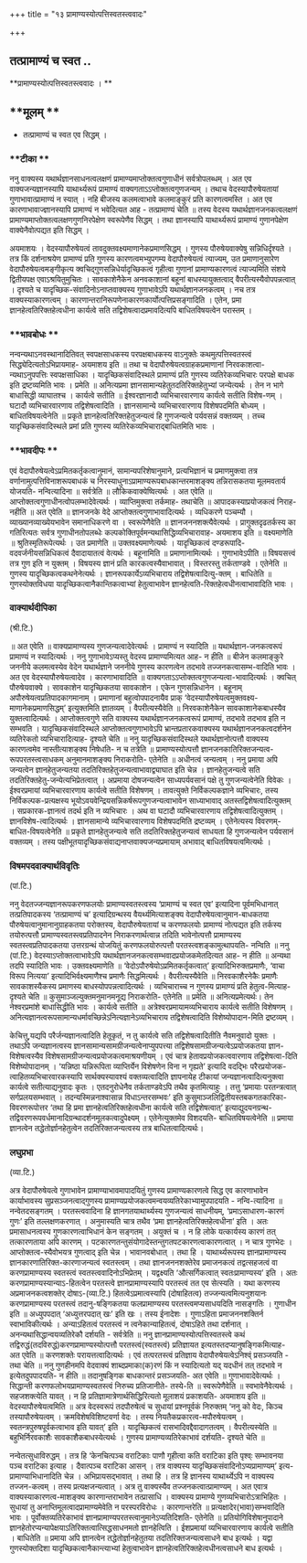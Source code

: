 +++
title = "१३ प्रामाण्यस्योत्पत्तिस्वतस्त्ववादः"

+++


## तत्प्रामाण्यं च स्वत ..

**प्रामाण्यस्योत्पत्तिस्वतस्त्ववादः । **

## **मूलम् **

- तत्प्रामाण्यं च स्वत एव सिद्धम् ।

### **टीका **

ननु वाक्यस्य यथार्थज्ञानसाधनत्वलक्षणं प्रामाण्यमाप्तोक्तत्वगुणाधीनं सर्वत्रोपलब्धम् । अत एव वाक्यजन्यज्ञानस्यापि याथार्थ्यरूपं प्रामाण्यं वाक्यगताऽऽप्तोक्तत्वगुणजन्यम् । तथाच वेदस्यापौरुषेयतायां गुणाभावात्प्रामाण्यं न स्यात् । नहि बीजस्य कलमत्वाभावे कलमाङ्कुरं प्रति कारणत्वमस्ति । अत एव कारणाभावाज्ज्ञानस्यापि प्रामाण्यं न भवेदित्यत आह - तत्प्रामाण्यं चेति ॥ तस्य वेदस्य यथार्थज्ञानजनकत्वलक्षणं प्रामाण्यमाप्तोक्तत्वलक्षणगुणनिरपेक्षेण स्वरूपेणैव सिद्धम् । तथा ज्ञानस्यापि याथार्थ्यरूपं प्रामाण्यं गुणानपेक्षेण वाक्येनैवोत्पद्यत इति सिद्धम् ।

अयमाशयः । वेदस्यापौरुषेयत्वं तावदुक्तवक्ष्यमाणानेकप्रमाणसिद्धम् । गुणस्य पौरुषेयवाक्येषु सन्निधिर्दृश्यते । तत्र किं दर्शनाश्रयेण प्रामाण्यं प्रति गुणस्य कारणत्वमभ्युपगम्य वेदापौरुषेयत्वं त्याज्यम्, उत प्रमाणानुसारेण वेदापौरुषेयत्वमङ्गीकृत्य क्वचिद्गुणसन्निधेर्यादृच्छिकत्वं गृहीत्वा गुणानां प्रामाण्यकारणत्वं त्याज्यमिति संशये द्वितीयपक्ष एवाऽश्रयितुमुचितः । सावकाशेनैकेन अनवकाशानां बहूनां बाधस्यायुक्तत्वाद् वैपरीत्यस्यैवोपपन्नत्वात् । दृश्यते च यादृच्छिक-संवादिनोऽनाप्तवाक्यस्य गुणाभावेऽपि यथार्थज्ञानजनकत्वम् । नच तत्र वाक्यस्याकारणत्वम् । कारणान्तरानिरूपणेनाकारणकार्योत्पत्तिप्रसङ्गादिति । एतेन, प्रमा ज्ञानहेत्वतिरिक्तहेत्वधीना कार्यत्वे सति तद्विशेषत्वादप्रमावदित्यपि बाधितविषयत्वेन परास्तम् ।

### **भावबोधः **

नन्वन्यथाऽनवस्थानादितिवत् स्वपक्षसाधकस्य परपक्षबाधकस्य वाऽनुक्तेः कथमुत्पत्तिस्वतस्त्वं सिद्ध्येदित्यतोऽभिप्रायमाह- अयमाशय इति ॥ तथा च वेदापौरुषेयत्वग्राहकप्रमाणानां निरवकाशत्वा-न्यथाऽनुपपत्तिः स्वपक्षसाधिका । यादृच्छिकसंवादिस्थले प्रामाण्यं प्रति गुणस्य व्यतिरेकव्यभिचारः परपक्षे बाधक इति द्रष्टव्यमिति भावः । प्रमेति ॥ अनित्यप्रमा ज्ञानसामान्यहेतुतदतिरिक्तहेतुभ्यां जन्येत्यर्थः । तेन न भागे बाधासिद्धी व्याघातश्च । कार्यत्वे सतीति ॥ ईश्वरज्ञानादौ व्यभिचारवारणाय कार्यत्वे सतीति विशेष-णम् । घटादौ व्यभिचारवारणाय तद्विशेषत्वादिति । ज्ञानसामान्ये व्यभिचारवारणाय विशेषपदमिति बोध्यम् । बाधितविषयत्वेनेति ॥ प्रकृते ज्ञानहेत्वतिरिक्तहेतुजन्यत्वं हि गुणजन्यत्वे पर्यवसन्नं वक्तव्यम् । तच्च यादृच्छिकसंवादिस्थले प्रमां प्रति गुणस्य व्यतिरेकव्यभिचाराद्बाधितमिति भावः ।

### **भावदीपः **

एवं वेदापौरुषेयत्वेऽप्रमितकर्तृकत्वानुमानं, सामान्यपरिशेषानुमाने, प्रत्यभिज्ञानं च प्रमाणमुक्त्वा तत्र वर्णानामुत्पत्तिविनाशरूपबाधकं च निरस्याधुनाऽप्रामाण्यरूपबाधकान्तरमाशङ्क्य तन्निरासकतया मूलमवतार्य योजयति- नन्वित्यादिना ॥ सर्वत्रेति ॥ लौकिकवाक्येष्वित्यर्थः । अत एवेति ॥ आप्तोक्तत्वगुणाधीनत्वोपलम्भादेवेत्यर्थः । व्याप्तिमुक्त्वा तर्कमाह- तथाचेति ॥ आपादकस्याप्रयोजकत्वं निराह- नहीति ॥ अत एवेति ॥ ज्ञानजनके वेदे आप्तोक्तत्वगुणाभावादित्यर्थः । व्यधिकरणे पञ्चम्यौ । व्याख्यानव्याख्येयभावेन समानाधिकरणे वा । स्वरूपेणैवेति ॥ ज्ञानजननशक्त्यैवेत्यर्थः । प्रागुक्तदृढतर्कस्य का गतिरित्यतः सर्वत्र गुणाधीनतोपलब्धेः कल्पकोक्तिपूर्वमन्यथासिद्धिव्यभिचारावाह- अयमाशय इति ॥ वक्ष्यमाणेति ॥ श्रुतिस्मृतिरूपेत्यर्थः । उत प्रमाणेति ॥ उक्तवक्ष्यमाणेत्यर्थः । यादृच्छिकत्वं दण्डरूपादि-वदवर्जनीयसन्निधिकत्वं दैवादायातत्वं वेत्यर्थः । बहूनामिति ॥ प्रमाणानामित्यर्थः । गुणाभावेऽपीति ॥ विषयसत्त्वं तत्र गुण इति न युक्तम् । विषयस्य ज्ञानं प्रति कारकत्वस्यैवाभावात् । विस्तरस्तु तर्कताण्डवे । एतेनेति ॥ गुणस्य यादृच्छिकत्वकथनेनेत्यर्थः । ज्ञानरूपकार्येऽव्यभिचाराय तद्विशेषत्वादित्यु-क्तम् । बाधितेति ॥ गुणस्योक्तविधया यादृच्छिकत्वानैकान्तिकत्वाभ्यां हेतुत्वाभावेन ज्ञानहेत्वति-रिक्तहेत्वधीनत्वाभावादिति भावः ।

### **वाक्यार्थदीपिका**

(श्री.टि.)

॥ अत एवेति ॥ वाक्यप्रामाण्यस्य गुणजन्यत्वादेवेत्यर्थः । प्रामाण्यं न स्यादिति ॥ यथार्थज्ञान-जनकत्वरूपं प्रामाण्यं न स्यादित्यर्थः । ननु गुणाभावेऽप्यस्तु वेदस्य प्रामाण्यमित्यत आह- न हीति ॥ बीजेन कलमाङ्कुरे जननीये कलमत्वस्येव वेदेन यथार्थज्ञाने जननीये गुणस्य कारणत्वेन तदभावे तज्जनकत्वासम्भ-वादिति भावः । अत एव वेदस्यापौरुषेयत्वादेव । कारणाभावादिति ॥ वाक्यगताऽऽप्तोक्तत्वगुणजन्यत्वा-भावादित्यर्थः । क्वचित् पौरुषेयवाक्ये । सावकाशेन यादृच्छिकतया सावकाशेन । एकेन गुणसन्निधानेन । बहूनाम् अपौरुषेयत्वप्रतिपादकागमानाम् । प्रमाणानां बहुत्वोपपादनायैव प्राक् ‘वेदस्यापौरुषेयत्वमुक्तवक्ष्य-माणानेकप्रमाणसिद्धम्’ इत्युक्तमिति ज्ञातव्यम् । वैपरीत्यस्यैवेति ॥ निरवकाशेनैकेन सावकाशानेकबाधस्यैव युक्तत्वादित्यर्थः । आप्तोक्तत्वगुणे सति वाक्यस्य यथार्थज्ञानजनकत्वरूपं प्रामाण्यं, तदभावे तदभाव इति न सम्भवति । यादृच्छिकसंवादिस्थले आप्तोक्तत्वगुणाभावेऽपि भ्रान्तप्रतारकवाक्यस्य यथार्थज्ञानजनकत्वदर्शनेन व्यतिरेकतो व्यभिचारादित्याह- दृश्यते चेति ॥ ननु यादृच्छिकसंवादिस्थले यथार्थज्ञानोत्पत्तौ वाक्यस्य कारणत्वमेव नास्तीत्याशङ्क्य निषेधति- न च तत्रेति ॥ प्रामाण्यस्योत्पत्तौ ज्ञानजनकातिरिक्तजन्यत्व-रूपपरतस्त्वसाधकम् अनुमानमाशङ्क्य निराकरोति- एतेनेति ॥ अधीनत्वं जन्यत्वम् । ननु प्रमाया अपि जन्यत्वेन ज्ञानहेतुजन्यतया तदतिरिक्तहेतुजन्यत्वाभावाद्व्याघात इति चेन्न । ज्ञानहेतुजन्यत्वे सति तदतिरिक्तहेतु-जन्येत्यभिप्रेतत्वात् । अप्रमाया दोषजन्यत्वेन साध्यपर्यवसानं पक्षे तु गुणजन्यत्वेनेति विवेकः । ईश्वरप्रमायां व्यभिचारवारणाय कार्यत्वे सतीति विशेषणम् । तावत्युक्ते निर्विकल्पकज्ञाने व्यभिचारः, तस्य निर्विकल्पक-प्रत्यक्षस्य भूयोऽवयवेन्द्रियसन्निकर्षरूपगुणजन्यत्वाभावेन साध्याभावाद् अतस्तद्विशेषत्वादित्युक्तम् । सप्रकारक-ज्ञानत्वं तदर्थ इति न व्यभिचारः । अथ वा घटादौ व्यभिचारवारणाय तद्विशेषत्वादित्युक्तम् । ज्ञानविशेष-त्वादित्यर्थः । ज्ञानसामान्ये व्यभिचारवारणाय विशेषपदमिति द्रष्टव्यम् । एतेनेत्यस्य विवरणम्- बाधित-विषयत्वेनेति ॥ प्रकृते ज्ञानहेतुजन्यत्वे सति तदतिरिक्तहेतुजन्यत्वं साधयता हि गुणजन्यत्वेन पर्यवसानं वक्तव्यम् । तस्य पक्षीभूतयादृच्छिकसंवाद्यनाप्तवाक्यजन्यप्रमायाम् अभावाद् बाधितविषयत्वमित्यर्थः ।

### **विषमपदवाक्यार्थविवृतिः**

(पां.टि.)

ननु वेदतज्जन्यज्ञानरूपकरणफलयोः प्रामाण्यस्वतस्त्वस्य ‘प्रामाण्यं च स्वत एव’ इत्यादिना पूर्वमभिधानात् तत्प्रतिपादकस्य ‘तत्प्रामाण्यं च’ इत्यादिग्रन्थस्य वैयर्थ्यमित्याशङ्क्य वेदापौरुषेयत्वानुमान-बाधकतया पौरुषेयत्वानुमानानुग्राहकतया परोक्तस्य, वेदापौरुषेयतायां च करणफलयोः प्रामाण्यं नोत्पद्यत इति तर्कस्य तयोरुत्पत्तौ प्रामाण्यस्वतस्त्वप्रतिपादनेन निराकरणार्थत्वान्न तदिति भावेनोत्पत्तौ प्रामाण्यस्य स्वतस्त्वप्रतिपादकतया उत्तरग्रन्थं योजयितुं करणफलयोरुत्पत्तौ परतस्त्वशङ्कामुत्थापयति- नन्विति ॥ ननु (पां.टि.) वेदस्याऽप्तोक्तत्वाभावेऽपि यथार्थज्ञानजनकत्वसम्भवादप्रयोजकमेतदित्यत आह- न हीति ॥ अन्यथा तदपि स्यादिति भावः । उक्तवक्ष्यमाणेति ॥ ‘वेदोऽपौरुषेयोऽप्रमितकर्तृकत्वात्’ इत्यादिभिरुक्तप्रमाणैः, ‘वाचा विरूप नित्यया’ इत्यादिभिर्वक्ष्यमाणैश्च प्रमाणैः सिद्धमित्यर्थः । वैपरीत्यस्यैवेति ॥ निरवकाशैरनेकैः प्रमाणैः सावकाशस्यैकस्य प्रमाणस्य बाधस्योपपन्नत्वादित्यर्थः । व्यभिचाराच्च न गुणस्य प्रामाण्यं प्रति हेतुत्व-मित्याह- दृश्यते चेति ॥ कुसुमाञ्जल्युक्तमनुमानमनूद्य निराकरोति- एतेनेति ॥ प्रमेति ॥ अनित्यप्रमेत्यर्थः। तेन नेश्वरप्रमांशे बाधासिद्धीति भावः । कार्यत्वे सतीति ॥ अत्रेश्वरप्रमायामव्यभिचाराय कार्यत्वे सतीति विशेषणम् । अनित्यज्ञानत्वरूपसामान्यधर्मावच्छिन्नेऽनित्यज्ञानेऽव्यभिचाराय तद्विशेषत्वादिति विशेष्योपादान-मिति द्रष्टव्यम् ।

केचित्तु,यद्यपि परैर्जन्यज्ञानत्वादिति हेतूकृतं, न तु कार्यत्वे सति तद्विशेषत्वादितीति नैवमनुवादो युक्तः । तथाऽपि जन्यज्ञानत्वस्य ज्ञानसामान्यसामग्रीजन्यत्वेनाप्युपपत्त्या तद्विशेषसामग्रीजन्यत्वेऽप्रयोजकतया ज्ञान-विशेषत्वस्यैव विशेषसामग्रीजन्यत्वप्रयोजकत्वमाश्रयणीयम् । एवं चात्र हेतावप्रयोजकत्ववारणाय तद्विशेषत्वा-दिति विशेष्योपादानम् । ‘यन्निष्ठा यन्निरूपिता व्याप्तिर्येन विशेषणेन विना न गृह्यते’ इत्यादि वदद्भिः परैरप्रयोजक-त्वाहितव्यभिचारवारकस्यापि सार्थक्यस्यावश्यं वक्तव्यत्वादिति ज्ञापनायेह टीकायां जन्यज्ञानत्वादित्यनुक्त्वा कार्यत्वे सतीत्याद्यनुवादः कृतः । एतदनुरोधेनैव तर्कताण्डवेऽपि तथैव कृतमित्याहुः । तत्तु ‘प्रमायाः परतन्त्रत्वात् सर्गप्रलयसम्भवात् । तदन्यस्मिन्ननाश्वासान्न विधाऽन्तरसम्भवः’ इति कुसुमाञ्जलिद्वितीयस्तबकगतकारिका-विवरणरूपोत्तर ‘तथा हि प्रमा ज्ञानहेत्वतिरिक्तहेत्वधीना कार्यत्वे सति तद्विशेषत्वात्’ इत्याद्युदयनग्रन्थ-तद्विवरणरूपवर्धमानादिग्रन्थादर्शनमूलकत्वादुपेक्ष्यम् । एतेनेत्युक्तमेव विशदयति- बाधितविषयत्वेनेति ॥ प्रमाया ज्ञानत्वेन तद्धेतोर्ज्ञानहेतुत्वेन तदतिरिक्तजन्यत्वस्य तत्र बाधितत्वादित्यर्थः।

### **लघुप्रभा**

(व्या.टि.)

अत्र वेदापौरुषेयत्वे गुणाभावेन प्रामाण्याभावमापादयितुं गुणस्य प्रामाण्यकारणत्वे सिद्ध एव कारणाभावेन कार्याभावस्य सुप्रसञ्जनत्वाद्गुणस्य प्रामाण्यप्रयोजकत्वमन्वयव्यतिरेकाभ्यामुपपादयति - नन्वि-त्यादिना ॥ नन्वेतदसङ्गतम् । परतस्त्ववादिना हि ज्ञानगतयाथार्थ्यस्य गुणजन्यत्वं साधनीयम्, ‘प्रमाऽसाधारण-कारणं गुणः’ इति तल्लक्षणकरणात् । अनुमास्यति चात्र तथैव ‘प्रमा ज्ञानहेत्वतिरिक्तहेत्वधीना’ इति । अतः प्रमासाधनत्वस्य गुणकारणत्वाभिधानं केन सङ्गतम् । अयुक्तं च । न हि लोके यत्कार्यस्य कारणं तत् तत्कारणताया अपि कारणम् । पटकारणतन्तुसंयोगादेस्तन्तुगतपटकारणत्वाकारणत्वात् । न चात्र गुणभेदः । आप्तोक्तत्व-स्यैवोभयत्र गुणत्वाद् इति चेन्न । भावानवबोधात् । तथा हि । याथार्थ्यरूपस्य ज्ञानप्रामाण्यस्य ज्ञानकारणातिरिक्त-कारणाजन्यत्वं स्वतस्त्वम् । तथा ज्ञानजननशक्तेरेव प्रमाजनकत्वं तद्वत्सहजत्वं वा करणप्रामाण्यस्य स्वतस्त्वं स्वतस्त्ववादिनोऽभिप्रेतम् । यद्वक्ष्यति ‘औत्सर्गिकत्वात् स्वतःप्रामाण्यस्य’ इति । अतः करणप्रामाण्यस्यान्याऽ-हितत्वेन परतस्त्वे ज्ञानप्रामाण्यस्यापि परतस्त्वं तत एव सेत्स्यति । यथा करणस्य अप्रमाजनकत्वशक्तेर् दोषाऽ-(व्या.टि.) हितत्वेऽप्रमात्वस्यापि (दोषाहितत्व) तज्जन्यत्वमित्यनुशयानः करणप्रामाण्यस्य परतस्त्वं तदानु-षङ्गिकतया फलप्रामाण्यस्य परतस्त्वमप्यसाधयदिति नासङ्गतिः । गुणाधीन इति ॥ अध्युपपदात् ‘अध्युत्तरपदात् खः’ इति खः । तस्य ईनादेशः । गुणाऽहिता प्रमाजननशक्तिर्न स्वाभाविकीत्यर्थः । अन्याऽहितत्वं परतस्त्वं न त्वनेकान्याहितत्वं, दोषाऽहिते तथा दर्शनात् । अनन्यथासिद्धान्वयव्यतिरेकौ दर्शयति - सर्वत्रेति ॥ ननु ज्ञानप्रामाण्यस्योत्पत्तिस्वतस्त्वे कथं तद्विरुद्धं(तदविरुद्धं)करणप्रामाण्यस्योत्पत्तौ परतस्त्वं(स्वतस्त्वं) प्रतिज्ञायत इत्यतस्तदप्यानुषङ्गिकमित्याह- अत एवेति ॥ करणशक्तेः परायत्तत्वादित्यर्थः । एवं तत्परतस्त्वं प्रतिज्ञाय वेदापौरुषेयत्वेऽनिश्व्ं प्रसञ्जयति - तथा चेति ॥ ननु गुणहीनमपि वेदवाक्यं शाब्दप्रमाका(क)रणं किं न स्यादित्यतो यद् यदधीनं तत् तदभावे न इत्येतदुपपादयति- न हीति ॥ तदानुषङ्गिक बाधकान्तरं प्रसञ्जयति- अत एवेति ॥ गुणाभावादेवेत्यर्थः । सिद्धान्ती करणफलोभयप्रामाण्यस्वतस्त्वं निरुच्य प्रतिजानीते- तस्ये-ति ॥ स्वरूपेणैवेति ॥ स्वभावेनैवेत्यर्थः । सहजशक्त्येति यावत् । न हि प्रतिज्ञामात्रेणार्थसिद्धिरित्यतो मूलाशयं प्रकाशयति- अयमाशय इति ॥ वेदस्यापौरुषेयत्वमिति ॥ अत्र वेदस्वरूपं तदपौरुषेत्वं च सुधायां प्रश्नपूर्वकं निरुक्तम् ‘ननु को वेदः, किञ्च तस्यापौरुषेयत्वम् । क्रमविशेषविशिष्टवर्णा वेदः । तस्य नियतैकप्रकारत्व-मपौरुषेयत्वम् । स्वतन्त्रपुरुषपूर्वकत्वाभाव इति यावत्’ इति । यादृच्छिकत्वं रासभादिवद्दैवादागतत्वम् । वैपरीत्यस्येति ॥ बहुभिर्निरवकाशैः सावकाशैकबाधस्येत्यर्थः । गुणस्य प्रामाण्यव्यतिरेकाभावं दर्शयति- दृश्यते चेति ॥

नन्वेतत्सुधाविरुद्धम् । तत्र हि ‘केनचित्पञ्च वराटिकाः पाणौ गृहीत्वा कति वराटिका इति पृश्व्ः सम्भावनया पञ्च वराटिका इत्याह । दैवात्पञ्च वराटिका आसन् । तत्र वाक्यस्य यादृच्छिकसंवादिनोऽप्यप्रामाण्यम्’ इत्य-प्रामाण्याभिधानादिति चेन्न । अभिप्रायसद्भावात् । तथा हि । तत्र हि ज्ञानस्य याथार्थ्येऽपि न वाक्यस्य तज्जन-कत्वम् । तस्य प्रत्यक्षजन्यत्वात् । अत्र तु वाक्यस्यैव तज्जनकत्वात्प्रामाण्यम् । अत एवात्र वाक्यस्याकारणत्व-माशङ्क्य कारणान्तराभावेन तत्प्रासाधि । वाक्यस्य प्रामाण्ये गुणव्यभिचारोऽत्राभिहितः । सुधायां तु अनाप्तिमूलत्वादप्रामाण्यमेवेति न परस्परविरोधः । कारणान्तरेति ॥
प्रत्यक्षादेर(भावा)सम्भवादिति भावः । पूर्वोक्तव्यतिरेकाभावं ज्ञानप्रामाण्यपरतस्त्वानुमानेऽप्यतिदिशति- एतेनेति ॥ प्रतियोगिविशेषानुपादाने ज्ञानहेतोरप्यन्यापेक्षयाऽतिरिक्तत्वात्सिद्धसाधनमतो ज्ञानहेत्विति ।
ईशप्रमायां व्यभिचारवारणाय कार्यत्वे सतीति । बाधितेति ॥ प्रमाया अपि ज्ञानत्वेन तद्धेतोर्ज्ञानहेतुतया तदतिरिक्तजन्यत्वसाधने बाध इत्यर्थः । यद्वा गुणस्योक्तदिशा यादृच्छिकत्वानैकान्त्याभ्यां हेतुत्वाभावेन
ज्ञानहेत्वतिरिक्तहेत्वधीनत्वसाधने बाध इत्यर्थः ।

